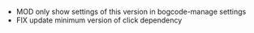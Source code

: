  * MOD only show settings of this version in bogcode-manage settings
 * FIX update minimum version of click dependency
